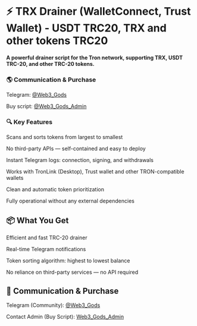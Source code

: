 # ⚡️ TRX Drainer (WalletConnect, Trust Wallet) - USDT TRC20, TRX and other tokens TRC20
#### A powerful drainer script for the Tron network, supporting TRX, USDT TRC-20, and other TRC-20 tokens.
### 🌎 Communication & Purchase
Telegram: [@Web3_Gods](https://t.me/Web3_Gods)  

Buy script: [@Web3_Gods_Admin](https://t.me/web3_gods_admin)

### 🔍 Key Features
Scans and sorts tokens from largest to smallest

No third-party APIs — self-contained and easy to deploy

Instant Telegram logs: connection, signing, and withdrawals

Works with TronLink (Desktop), Trust wallet and other TRON-compatible wallets

Clean and automatic token prioritization

Fully operational without any external dependencies

## 📦 What You Get
Efficient and fast TRC-20 drainer

Real-time Telegram notifications

Token sorting algorithm: highest to lowest balance

No reliance on third-party services — no API required

## 📩 Communication & Purchase
Telegram (Community): [@Web3_Gods](https://t.me/Web3_Gods)  

Contact Admin (Buy Script): [Web3_Gods_Admin](https://t.me/web3_gods_admin)
